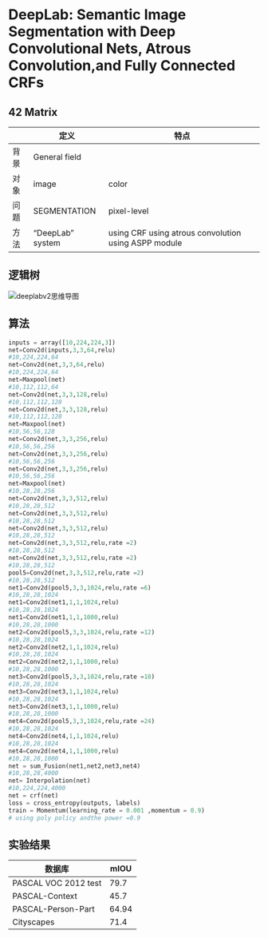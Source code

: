 # DeepLab: Semantic Image Segmentation with Deep Convolutional Nets, Atrous Convolution,and Fully Connected CRFs  

## 42 Matrix

|      | 定义             | 特点                                                 |
| ---- | ---------------- | ---------------------------------------------------- |
| 背景 | General field    |                                                      |
| 对象 | image            | color                                                |
| 问题 | SEGMENTATION     | pixel-level                                          |
| 方法 | “DeepLab” system | using CRF using atrous convolution using ASPP module |

## 逻辑树 

![deeplabv2思维导图](D:\work_DL\论文阅读\DeepLabV2\deeplabv2思维导图.PNG)

## 算法

```python
inputs = array([10,224,224,3])
net=Conv2d(inputs,3,3,64,relu)
#10,224,224,64
net=Conv2d(net,3,3,64,relu)
#10,224,224,64
net=Maxpool(net)
#10,112,112,64
net=Conv2d(net,3,3,128,relu)
#10,112,112,128
net=Conv2d(net,3,3,128,relu)
#10,112,112,128
net=Maxpool(net)
#10,56,56,128
net=Conv2d(net,3,3,256,relu)
#10,56,56,256
net=Conv2d(net,3,3,256,relu)
#10,56,56,256
net=Conv2d(net,3,3,256,relu)
#10,56,56,256
net=Maxpool(net)
#10,28,28,256
net=Conv2d(net,3,3,512,relu)
#10,28,28,512
net=Conv2d(net,3,3,512,relu)
#10,28,28,512
net=Conv2d(net,3,3,512,relu)
#10,28,28,512
net=Conv2d(net,3,3,512,relu,rate =2)
#10,28,28,512
net=Conv2d(net,3,3,512,relu,rate =2)
#10,28,28,512
pool5=Conv2d(net,3,3,512,relu,rate =2)
#10,28,28,512
net1=Conv2d(pool5,3,3,1024,relu,rate =6)
#10,28,28,1024
net1=Conv2d(net1,1,1,1024,relu)
#10,28,28,1024
net1=Conv2d(net1,1,1,1000,relu)
#10,28,28,1000
net2=Conv2d(pool5,3,3,1024,relu,rate =12)
#10,28,28,1024
net2=Conv2d(net2,1,1,1024,relu)
#10,28,28,1024
net2=Conv2d(net2,1,1,1000,relu)
#10,28,28,1000
net3=Conv2d(pool5,3,3,1024,relu,rate =18)
#10,28,28,1024
net3=Conv2d(net3,1,1,1024,relu)
#10,28,28,1024
net3=Conv2d(net3,1,1,1000,relu)
#10,28,28,1000
net4=Conv2d(pool5,3,3,1024,relu,rate =24)
#10,28,28,1024
net4=Conv2d(net4,1,1,1024,relu)
#10,28,28,1024
net4=Conv2d(net4,1,1,1000,relu)
#10,28,28,1000
net = sum_Fusion(net1,net2,net3,net4)
#10,28,28,4000
net= Interpolation(net)
#10,224,224,4000
net = crf(net)
loss = cross_entropy(outputs, labels)
train = Momentum(learning_rate = 0.001 ,momentum = 0.9)
# using poly policy andthe power =0.9
```

## 实验结果

| 数据库               | mIOU  |
| -------------------- | ----- |
| PASCAL VOC 2012 test | 79.7  |
| PASCAL-Context       | 45.7  |
| PASCAL-Person-Part   | 64.94 |
| Cityscapes           | 71.4  |

